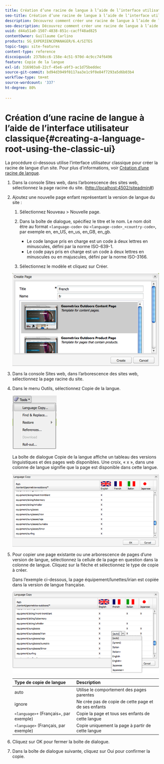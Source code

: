 ```yaml
---
title: Création d’une racine de langue à l’aide de l’interface utilisateur classique
seo-title: Création d’une racine de langue à l’aide de l’interface utilisateur classique
description: Découvrez comment créer une racine de langue à l’aide de l’interface utilisateur classique.
seo-description: Découvrez comment créer une racine de langue à l’aide de l’interface utilisateur classique.
uuid: d44a51a0-1507-4838-851c-cacff48ad825
contentOwner: Guillaume Carlino
products: SG_EXPERIENCEMANAGER/6.4/SITES
topic-tags: site-features
content-type: reference
discoiquuid: 237b8cc6-158e-4c51-970d-4c9cc74f6496
feature: Copie de la langue
exl-id: 316903a8-22cf-45e6-a9f3-ac1d75beddec
source-git-commit: bd94d3949f0117aa3e1c9f0e84f7293a5d6b03b4
workflow-type: tm+mt
source-wordcount: '337'
ht-degree: 80%

---
```


# Création d’une racine de langue à l’aide de l’interface utilisateur classique{#creating-a-language-root-using-the-classic-ui}

La procédure ci-dessous utilise l’interface utilisateur classique pour créer la racine de langue d’un site. Pour plus d’informations, voir [Création d’une racine de langue](/help/sites-administering/tc-prep.md#creating-a-language-root).

1. Dans la console Sites web, dans l’arborescence des sites web, sélectionnez la page racine du site. ([http://localhost:4502/siteadmin#](http://localhost:4502/siteadmin#))
1. Ajoutez une nouvelle page enfant représentant la version de langue du site :

   1. Sélectionnez Nouveau > Nouvelle page.
   1. Dans la boîte de dialogue, spécifiez le titre et le nom. Le nom doit être au format `<language-code>` ou `<language-code>_<country-code>`, par exemple en, en_US, en_us, en_GB, en_gb.

      * Le code langue pris en charge est un code à deux lettres en minuscules, défini par la norme ISO-639-1.
      * Le code pays pris en charge est un code à deux lettres en minuscules ou en majuscules, défini par la norme ISO-3166.
   1. Sélectionnez le modèle et cliquez sur Créer.

   ![newpagefr](assets/newpagefr.png)

1. Dans la console Sites web, dans l’arborescence des sites web, sélectionnez la page racine du site.
1. Dans le menu Outils, sélectionnez Copie de la langue.

   ![toolslanguagecopy](assets/toolslanguagecopy.png)

   La boîte de dialogue Copie de la langue affiche un tableau des versions linguistiques et des pages web disponibles. Une croix, « x », dans une colonne de langue signifie que la page est disponible dans cette langue.

   ![languagecopydialog](assets/languagecopydialog.png)

1. Pour copier une page existante ou une arborescence de pages d’une version de langue, sélectionnez la cellule de la page en question dans la colonne de langue. Cliquez sur la flèche et sélectionnez le type de copie à créer.

   Dans l’exemple ci-dessous, la page équipement/lunettes/irian est copiée dans la version de langue française.

   ![languagecopydilogdropdown](assets/languagecopydilogdropdown.png)

   | Type de copie de langue | Description |
   |---|---|
   | auto | Utilise le comportement des pages parentes |
   | ignore | Ne crée pas de copie de cette page et de ses enfants |
   | `<language>+` (Français+, par exemple) | Copie la page et tous ses enfants de cette langue |
   | `<language>` (Français, par exemple) | Copie uniquement la page à partir de cette langue |

1. Cliquez sur OK pour fermer la boîte de dialogue.
1. Dans la boîte de dialogue suivante, cliquez sur Oui pour confirmer la copie.
